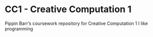 # CC1 - Creative Computation 1

Pippin Barr’s coursework repository for Creative Computation 1
I like programming
